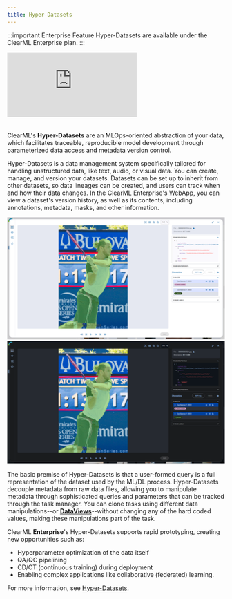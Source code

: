 ```yaml
---
title: Hyper-Datasets
---
```


:::important Enterprise Feature
Hyper-Datasets are available under the ClearML Enterprise plan.
:::

<div class="vid">
<iframe 
        src="https://www.youtube.com/embed/1VliYRexeLU?si=WAXIdAwsja7D0lxH" 
        title="YouTube video player" 
        frameborder="0" 
        allow="accelerometer; autoplay; clipboard-write; encrypted-media; gyroscope; picture-in-picture; fullscreen" 
        allowfullscreen>
</iframe>
</div>

<br/>

ClearML's **Hyper-Datasets** are an MLOps-oriented abstraction of your data, which facilitates traceable, reproducible model development
through parameterized data access and metadata version control. 

Hyper-Datasets is a data management system specifically tailored for handling unstructured data, like text, audio, or 
visual data. You can create, manage, and version your datasets. Datasets can be set up to inherit from other datasets, so
data lineages can be created, and users can track when and how their data changes. In the ClearML Enterprise's [WebApp](hyperdatasets/webapp/webapp_datasets.md), 
you can view a dataset's version history, as well as its contents, including annotations, metadata, masks, and other 
information.

![Frame viewer](img/hyperdatasets/dataset_example_frame_editor.png#light-mode-only)
![Frame viewer](img/hyperdatasets/dataset_example_frame_editor_dark.png#dark-mode-only)

The basic premise of Hyper-Datasets is that a user-formed query is a full representation of the dataset used by the ML/DL 
process. Hyper-Datasets decouple metadata from raw data files, allowing you to manipulate metadata through sophisticated
queries and parameters that can be tracked through the task manager. You can clone tasks using different 
data manipulations--or [**DataViews**](hyperdatasets/dataviews.md)--without changing any of the hard coded values, making these manipulations part of 
the task. 

ClearML **Enterprise**'s Hyper-Datasets supports rapid prototyping, creating new opportunities such as: 
* Hyperparameter optimization of the data itself
* QA/QC pipelining
* CD/CT (continuous training) during deployment
* Enabling complex applications like collaborative (federated) learning. 


For more information, see [Hyper-Datasets](hyperdatasets/overview.md).

